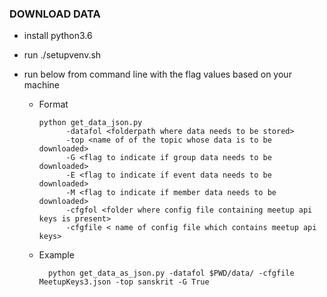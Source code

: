 

### DOWNLOAD DATA

- install python3.6
- run ./setupvenv.sh
- run below from command line with the flag values based on your machine 
        
    - Format
      
          python get_data_json.py
                -datafol <folderpath where data needs to be stored>
                -top <name of of the topic whose data is to be downloaded> 
                -G <flag to indicate if group data needs to be downloaded>
                -E <flag to indicate if event data needs to be downloaded>
                -M <flag to indicate if member data needs to be downloaded>
                -cfgfol <folder where config file containing meetup api keys is present>
                -cfgfile < name of config file which contains meetup api keys>
   
    - Example
            
            python get_data_as_json.py -datafol $PWD/data/ -cfgfile MeetupKeys3.json -top sanskrit -G True

